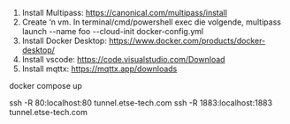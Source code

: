 1)	Install Multipass: https://canonical.com/multipass/install
2)	Create ‘n vm.  In terminal/cmd/powershell exec die volgende,   multipass launch --name foo --cloud-init docker-config.yml
3)	Install Docker Desktop: https://www.docker.com/products/docker-desktop/
4)	Install vscode: https://code.visualstudio.com/Download
5)  Install mqttx: https://mqttx.app/downloads


docker compose up

ssh -R 80:localhost:80 tunnel.etse-tech.com
ssh -R 1883:localhost:1883 tunnel.etse-tech.com
